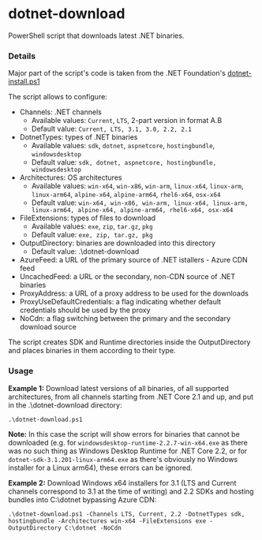 # dotnet-download
PowerShell script that downloads latest .NET binaries.

### Details
Major part of the script's code is taken from the .NET Foundation's [dotnet-install.ps1](https://dotnet.microsoft.com/download/dotnet-core/scripts)

The script allows to configure:
- Channels: .NET channels
    - Available values: `Current`, `LTS`, 2-part version in format A.B
    - Default value: `Current, LTS, 3.1, 3.0, 2.2, 2.1`
- DotnetTypes: types of .NET binaries
    - Available values: `sdk`, `dotnet`, `aspnetcore`, `hostingbundle`, `windowsdesktop`
    - Default value: `sdk, dotnet, aspnetcore, hostingbundle, windowsdesktop`
- Architectures: OS architectures
    - Available values: `win-x64`, `win-x86`, `win-arm`, `linux-x64`, `linux-arm`, `linux-arm64`, `alpine-x64`, `alpine-arm64`, `rhel6-x64`, `osx-x64`
    - Default value: `win-x64, win-x86, win-arm, linux-x64, linux-arm, linux-arm64, alpine-x64, alpine-arm64, rhel6-x64, osx-x64`
- FileExtensions: types of files to download
    - Available values: `exe`, `zip`, `tar.gz`, `pkg`
    - Default value: `exe, zip, tar.gz, pkg`
- OutputDirectory: binaries are downloaded into this directory
    - Default value: .\dotnet-download
- AzureFeed: a URL of the primary source of .NET istallers - Azure CDN feed
- UncachedFeed: a URL or the secondary, non-CDN source of .NET binaries
- ProxyAddress: a URL of a proxy address to be used for the downloads
- ProxyUseDefaultCredentials: a flag indicating whether default credentials should be used by the proxy
- NoCdn: a flag switching between the primary and the secondary download source

The script creates SDK and Runtime directories inside the OutputDirectory and places binaries in them according to their type.

### Usage
**Example 1:** Download latest versions of all binaries, of all supported architectures, from all channels starting from .NET Core 2.1 and up, and put in the .\dotnet-download directory:
```
.\dotnet-download.ps1
```
**Note:** In this case the script will show errors for binaries that cannot be downloaded (e.g. for `windowsdesktop-runtime-2.2.7-win-x64.exe` as there was no such thing as Windows Desktop Runtime for .NET Core 2.2, or for `dotnet-sdk-3.1.201-linux-arm64.exe` as there's obviously no Windows installer for a Linux arm64), these errors can be ignored.

**Example 2:** Download Windows x64 installers for 3.1 (LTS and Current channels correspond to 3.1 at the time of writing) and 2.2 SDKs and hosting bundles into C:\dotnet bypassing Azure CDN:
```
.\dotnet-download.ps1 -Channels LTS, Current, 2.2 -DotnetTypes sdk, hostingbundle -Architectures win-x64 -FileExtensions exe -OutputDirectory C:\dotnet -NoCdn
```
